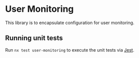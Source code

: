 # User Monitoring

This library is to encapsulate configuration for user monitoring.

## Running unit tests

Run `nx test user-monitoring` to execute the unit tests via [Jest](https://jestjs.io).
